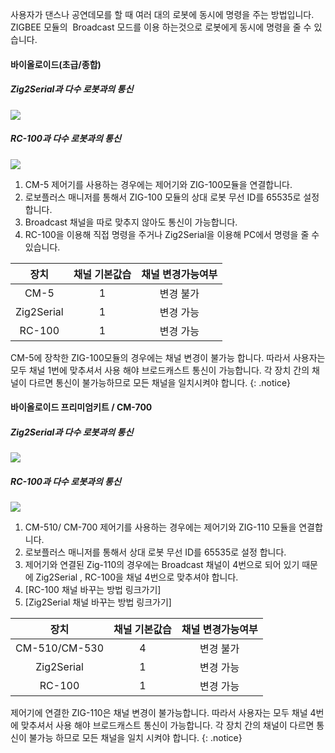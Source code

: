 사용자가 댄스나 공연데모를 할 때 여러 대의 로봇에 동시에 명령을 주는 방법입니다. ZIGBEE 모듈의  Broadcast 모드를 이용 하는것으로 로봇에게 동시에 명령을 줄 수 있습니다.

#### 바이올로이드(초급/종합)

##### Zig2Serial과 다수 로봇과의 통신
![](/assets/images/edu/bioloid/broadcast_zig2cm5_kr.png)

##### RC-100과 다수 로봇과의 통신
![](/assets/images/edu/bioloid/broadcast_rc2cm5_kr.png)

1. CM-5 제어기를 사용하는 경우에는 제어기와 ZIG-100모듈을 연결합니다.
2. 로보플러스 매니저를 통해서 ZIG-100 모듈의 상대 로봇 무선 ID를 65535로 설정 합니다.
3. Broadcast 채널을 따로 맞추지 않아도 통신이 가능합니다.
4. RC-100을 이용해 직접 명령을 주거나 Zig2Serial을 이용해 PC에서 명령을 줄 수 있습니다.

|    장치    | 채널 기본값습 | 채널 변경가능여부 |
|:----------:|:-------------:|:-----------------:|
|    CM-5    |       1       |     변경 불가     |
| Zig2Serial |       1       |     변경 가능     |
|   RC-100   |       1       |     변경 가능     |

CM-5에 장착한 ZIG-100모듈의 경우에는 채널 변경이 불가능 합니다. 따라서 사용자는 모두 채널 1번에 맞추셔서 사용 해야 브로드캐스트 통신이 가능합니다. 각 장치 간의 채널이 다르면 통신이 불가능하므로 모든 채널을 일치시켜야 합니다.
{: .notice}

#### 바이올로이드 프리미엄키트 / CM-700

##### Zig2Serial과 다수 로봇과의 통신
![](/assets/images/edu/bioloid/broadcast_zig2prm_kr.png)

##### RC-100과 다수 로봇과의 통신
![](/assets/images/edu/bioloid/broadcast_rc2prm_kr.png)

1. CM-510/ CM-700 제어기를 사용하는 경우에는 제어기와 ZIG-110 모듈을 연결합니다.
2. 로보플러스 매니저를 통해서 상대 로봇 무선 ID를 65535로 설정 합니다.
3. 제어기와 연결된 Zig-110의 경우에는 Broadcast 채널이 4번으로 되어 있기 때문에 Zig2Serial , RC-100을 채널 4번으로 맞추셔야 합니다.
4. [RC-100 채널 바꾸는 방법 링크가기]
5. [Zig2Serial 채널 바꾸는 방법 링크가기]

|     장치      | 채널 기본값습 | 채널 변경가능여부 |
|:-------------:|:-------------:|:-----------------:|
| CM-510/CM-530 |       4       |     변경 불가     |
|  Zig2Serial   |       1       |     변경 가능     |
|    RC-100     |       1       |     변경 가능     |

제어기에 연결한 ZIG-110은 채널 변경이 불가능합니다. 따라서 사용자는 모두 채널 4번에 맞추셔서 사용 해야 브로드캐스트 통신이 가능합니다. 각 장치 간의 채널이 다르면 통신이 불가능 하므로 모든 채널을 일치 시켜야 합니다.
{: .notice}
